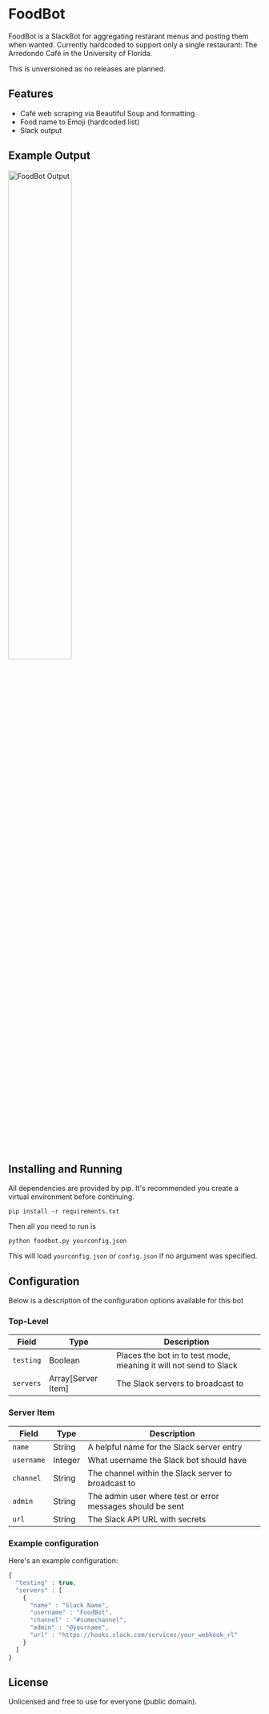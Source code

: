 # FoodBot
FoodBot is a SlackBot for aggregating restarant menus and posting them when wanted.
Currently hardcoded to support only a single restaurant: The Arredondo Café in the University of Florida.

This is unversioned as no releases are planned.

## Features
* Café web scraping via Beautiful Soup and formatting
* Food name to Emoji (hardcoded list)
* Slack output

## Example Output

<img src="https://i.imgur.com/lLo9dyN.png" alt="FoodBot Output" width="50%" />

## Installing and Running

All dependencies are provided by pip. It's recommended you create a virtual environment before continuing.

```
pip install -r requirements.txt
```

Then all you need to run is

```
python foodbot.py yourconfig.json
```

This will load `yourconfig.json` or `config.json` if no argument was specified.

## Configuration
Below is a description of the configuration options available for this bot

### Top-Level
| Field          | Type                | Description  |
| ---------------|---------------------|--------------|
| `testing`      | Boolean             | Places the bot in to test mode, meaning it will not send to Slack |
| `servers`      | Array[Server Item]  | The Slack servers to broadcast to |

### Server Item
| Field         | Type        | Description  |
| ------------- |-------------|--------------|
| `name`        | String      | A helpful name for the Slack server entry |
| `username`    | Integer     | What username the Slack bot should have |
| `channel`     | String      | The channel within the Slack server to broadcast to |
| `admin`       | String      | The admin user where test or error messages should be sent |
| `url`         | String      | The Slack API URL with secrets |

### Example configuration

Here's an example configuration:

```javascript
{
  "testing" : true,
  "servers" : [
    {
      "name" : "Slack Name",
      "username" : "FoodBot",
      "channel" : "#somechannel",
      "admin" : "@yourname",
      "url" : "https://hooks.slack.com/services/your_webhook_rl"
    }
  ]
}
```

## License
Unlicensed and free to use for everyone (public domain).
